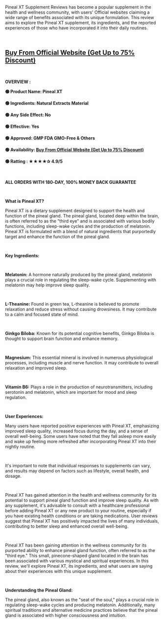 <span style="font-weight: 400;">Pineal XT Supplement Reviews has become a popular supplement in the health and wellness community, with users' Official websites claiming a wide range of benefits associated with its unique formulation. This review aims to explore the Pineal XT supplement, its ingredients, and the reported experiences of those who have incorporated it into their daily routines.</span>

&nbsp;
<h2><a href="https://t.ly/imCgR"><b>Buy From Official Website (Get Up to 75% Discount)</b></a></h2>
&nbsp;

<b>OVERVIEW :</b>

<b>🟢 Product Name: Pineal XT</b>

<b>🟢 Ingredients: Natural Extracts Material</b>

<b>🟢 Any Side Effect: No</b>

<b>🟢 Effective: Yes</b>

<b>🟢 Approved: GMP FDA GMO-Free &amp; Others</b>

<b>🟢 Availability: </b><a href="https://t.ly/imCgR"><b>Buy From Official Website (Get Up to 75% Discount)</b></a>

<b>🟢 Ratting : ★★★★✰ 4.9/5</b>

&nbsp;

<b>ALL ORDERS WITH 180‑DAY, 100% MONEY BACK GUARANTEE</b>

&nbsp;

<b>What is Pineal XT?</b>

<span style="font-weight: 400;">Pineal XT is a dietary supplement designed to support the health and function of the pineal gland. The pineal gland, located deep within the brain, is often referred to as the "third eye" and is associated with various bodily functions, including sleep-wake cycles and the production of melatonin. Pineal XT is formulated with a blend of natural ingredients that purportedly target and enhance the function of the pineal gland.</span>

&nbsp;

<b>Key Ingredients:</b>

&nbsp;

<b>Melatonin:</b><span style="font-weight: 400;"> A hormone naturally produced by the pineal gland, melatonin plays a crucial role in regulating the sleep-wake cycle. Supplementing with melatonin may help improve sleep quality.</span>

&nbsp;

<b>L-Theanine:</b><span style="font-weight: 400;"> Found in green tea, L-theanine is believed to promote relaxation and reduce stress without causing drowsiness. It may contribute to a calm and focused state of mind.</span>

&nbsp;

<b>Ginkgo Biloba:</b><span style="font-weight: 400;"> Known for its potential cognitive benefits, Ginkgo Biloba is thought to support brain function and enhance memory.</span>

&nbsp;

<b>Magnesium:</b><span style="font-weight: 400;"> This essential mineral is involved in numerous physiological processes, including muscle and nerve function. It may contribute to overall relaxation and improved sleep.</span>

&nbsp;

<b>Vitamin B6:</b><span style="font-weight: 400;"> Plays a role in the production of neurotransmitters, including serotonin and melatonin, which are important for mood and sleep regulation.</span>

&nbsp;

<b>User Experiences:</b>

<span style="font-weight: 400;">Many users have reported positive experiences with Pineal XT, emphasizing improved sleep quality, increased focus during the day, and a sense of overall well-being. Some users have noted that they fall asleep more easily and wake up feeling more refreshed after incorporating Pineal XT into their nightly routine.</span>

&nbsp;

<span style="font-weight: 400;">It's important to note that individual responses to supplements can vary, and results may depend on factors such as lifestyle, overall health, and dosage.</span>

&nbsp;

<span style="font-weight: 400;">Pineal XT has gained attention in the health and wellness community for its potential to support pineal gland function and improve sleep quality. As with any supplement, it's advisable to consult with a healthcare professional before adding Pineal XT or any new product to your routine, especially if you have existing health conditions or are taking medications. User reviews suggest that Pineal XT has positively impacted the lives of many individuals, contributing to better sleep and enhanced overall well-being.</span>

&nbsp;

<span style="font-weight: 400;">Pineal XT has been gaining attention in the wellness community for its purported ability to enhance pineal gland function, often referred to as the "third eye." This small, pinecone-shaped gland located in the brain has been associated with various mystical and spiritual experiences. In this review, we'll explore Pineal XT, its ingredients, and what users are saying about their experiences with this unique supplement.</span>

&nbsp;

<b>Understanding the Pineal Gland:</b>

<span style="font-weight: 400;">The pineal gland, also known as the "seat of the soul," plays a crucial role in regulating sleep-wake cycles and producing melatonin. Additionally, many spiritual traditions and alternative medicine practices believe that the pineal gland is associated with higher consciousness and intuition.</span>

&nbsp;
